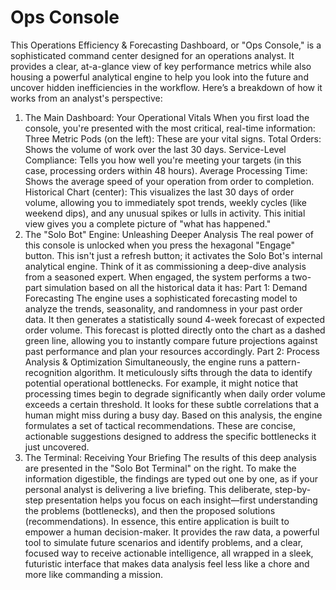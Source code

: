# Ops Console
This Operations Efficiency & Forecasting Dashboard, or "Ops Console," is a sophisticated command center designed for an operations analyst. It provides a clear, at-a-glance view of key performance metrics while also housing a powerful analytical engine to help you look into the future and uncover hidden inefficiencies in the workflow.
Here’s a breakdown of how it works from an analyst's perspective:
1. The Main Dashboard: Your Operational Vitals
When you first load the console, you're presented with the most critical, real-time information:
Three Metric Pods (on the left): These are your vital signs.
Total Orders: Shows the volume of work over the last 30 days.
Service-Level Compliance: Tells you how well you're meeting your targets (in this case, processing orders within 48 hours).
Average Processing Time: Shows the average speed of your operation from order to completion.
Historical Chart (center): This visualizes the last 30 days of order volume, allowing you to immediately spot trends, weekly cycles (like weekend dips), and any unusual spikes or lulls in activity.
This initial view gives you a complete picture of "what has happened."
2. The "Solo Bot" Engine: Unleashing Deeper Analysis
The real power of this console is unlocked when you press the hexagonal "Engage" button. This isn't just a refresh button; it activates the Solo Bot's internal analytical engine. Think of it as commissioning a deep-dive analysis from a seasoned expert.
When engaged, the system performs a two-part simulation based on all the historical data it has:
Part 1: Demand Forecasting
The engine uses a sophisticated forecasting model to analyze the trends, seasonality, and randomness in your past order data. It then generates a statistically sound 4-week forecast of expected order volume. This forecast is plotted directly onto the chart as a dashed green line, allowing you to instantly compare future projections against past performance and plan your resources accordingly.
Part 2: Process Analysis & Optimization
Simultaneously, the engine runs a pattern-recognition algorithm. It meticulously sifts through the data to identify potential operational bottlenecks. For example, it might notice that processing times begin to degrade significantly when daily order volume exceeds a certain threshold. It looks for these subtle correlations that a human might miss during a busy day.
Based on this analysis, the engine formulates a set of tactical recommendations. These are concise, actionable suggestions designed to address the specific bottlenecks it just uncovered.
3. The Terminal: Receiving Your Briefing
The results of this deep analysis are presented in the "Solo Bot Terminal" on the right. To make the information digestible, the findings are typed out one by one, as if your personal analyst is delivering a live briefing. This deliberate, step-by-step presentation helps you focus on each insight—first understanding the problems (bottlenecks), and then the proposed solutions (recommendations).
In essence, this entire application is built to empower a human decision-maker. It provides the raw data, a powerful tool to simulate future scenarios and identify problems, and a clear, focused way to receive actionable intelligence, all wrapped in a sleek, futuristic interface that makes data analysis feel less like a chore and more like commanding a mission.

